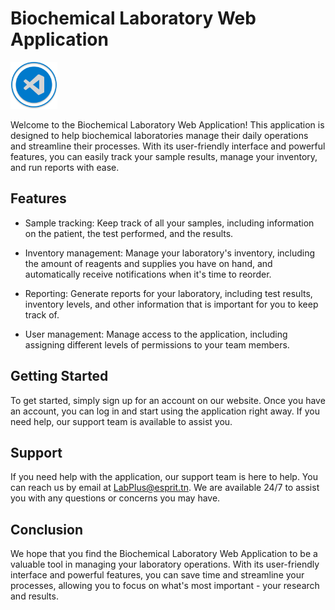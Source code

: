 # Biochemical Laboratory Web Application

<img width="75px" src="https://github.com/Pedro-Murilo/icons-for-readme/blob/main/.github/vscode-icon.svg" alt="VSCode Icon" />

Welcome to the Biochemical Laboratory Web Application! This application is designed to help biochemical laboratories manage their daily operations and streamline their processes. With its user-friendly interface and powerful features, you can easily track your sample results, manage your inventory, and run reports with ease.


## Features

- Sample tracking: Keep track of all your samples, including information on the patient, the test performed, and the results.

- Inventory management: Manage your laboratory's inventory, including the amount of reagents and supplies you have on hand, and automatically receive notifications when it's time to reorder.

- Reporting: Generate reports for your laboratory, including test results, inventory levels, and other information that is important for you to keep track of.

- User management: Manage access to the application, including assigning different levels of permissions to your team members.


## Getting Started

To get started, simply sign up for an account on our website. Once you have an account, you can log in and start using the application right away. If you need help, our support team is available to assist you.
## Support

If you need help with the application, our support team is here to help. You can reach us by email at LabPlus@esprit.tn. We are available 24/7 to assist you with any questions or concerns you may have.
## Conclusion

We hope that you find the Biochemical Laboratory Web Application to be a valuable tool in managing your laboratory operations. With its user-friendly interface and powerful features, you can save time and streamline your processes, allowing you to focus on what's most important - your research and results.
